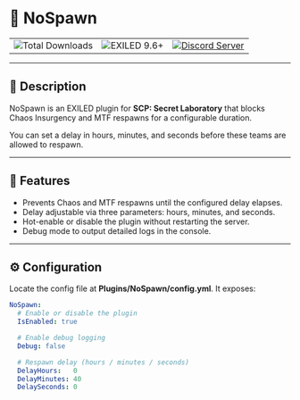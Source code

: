 # 🚫 NoSpawn

<table align="center">
  <tr>
    <td>
      <img src="https://img.shields.io/github/downloads/Konoaru384/NoSpawn/total?label=Total%20Downloads&color=blue&style=for-the-badge" alt="Total Downloads" />
    </td>
    <td>
      <img src="https://img.shields.io/badge/EXILED-9.6+%2B-blueviolet?style=for-the-badge" alt="EXILED 9.6+" />
    </td>
    <td>
      <a href="https://discord.gg/vxGeGFr5Bc">
        <img src="https://img.shields.io/badge/Discord-Join%20Us-7289DA?style=for-the-badge&logo=discord" alt="Discord Server" />
      </a>
    </td>
  </tr>
</table>

---

## 🧃 Description

NoSpawn is an EXILED plugin for **SCP: Secret Laboratory** that blocks Chaos Insurgency and MTF respawns for a configurable duration.  

You can set a delay in hours, minutes, and seconds before these teams are allowed to respawn.

---

## 🚀 Features

- Prevents Chaos and MTF respawns until the configured delay elapses.  
- Delay adjustable via three parameters: hours, minutes, and seconds.  
- Hot-enable or disable the plugin without restarting the server.  
- Debug mode to output detailed logs in the console.

---

## ⚙️ Configuration

Locate the config file at **Plugins/NoSpawn/config.yml**. It exposes:

```yaml
NoSpawn:
  # Enable or disable the plugin
  IsEnabled: true

  # Enable debug logging
  Debug: false

  # Respawn delay (hours / minutes / seconds)
  DelayHours:   0
  DelayMinutes: 40
  DelaySeconds: 0
